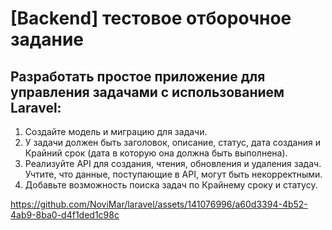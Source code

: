 # [Backend] тестовое отборочное задание


## Разработать простое приложение для управления задачами с использованием Laravel:

1. Создайте модель и миграцию для задачи.
2. У задачи должен быть заголовок, описание, статус, дата создания и Крайний срок (дата в которую она должна быть выполнена).
3. Реализуйте API для создания, чтения, обновления и удаления задач. Учтите, что данные, поступающие в API, могут быть некорректными.
4. Добавьте возможность поиска задач по Крайнему сроку и статусу.   


https://github.com/NoviMar/laravel/assets/141076996/a60d3394-4b52-4ab9-8ba0-d4f1ded1c98c
